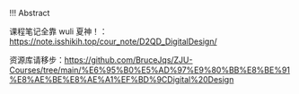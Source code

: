 !!! Abstract

课程笔记全靠 wuli 夏神！：https://note.isshikih.top/cour_note/D2QD_DigitalDesign/

资源库请移步：https://github.com/BruceJqs/ZJU-Courses/tree/main/%E6%95%B0%E5%AD%97%E9%80%BB%E8%BE%91%E8%AE%BE%E8%AE%A1%EF%BD%9CDigital%20Design